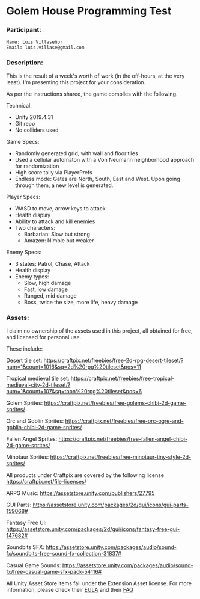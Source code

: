 # Golem House Programming Test

### Participant: 
	Name: Luis Villaseñor
	Email: luis.villase@gmail.com

### Description:

This is the result of a week's worth of work (in the off-hours, at the very least). I'm presenting this project for your consideration.

As per the instructions shared, the game complies with the following.

Technical:
 - Unity 2019.4.31
 - Git repo
 - No colliders used

Game Specs:
 - Randomly generated grid, with wall and floor tiles
 - Used a cellular automaton with a Von Neumann neighborhood approach for randomization
 - High score tally via PlayerPrefs
 - Endless mode: Gates are North, South, East and West. Upon going through them, a new level is generated.

Player Specs:
 - WASD to move, arrow keys to attack
 - Health display
 - Ability to attack and kill enemies
 - Two characters:
   - Barbarian: Slow but strong
   - Amazon: Nimble but weaker

Enemy Specs:
 - 3 states: Patrol, Chase, Attack
 - Health display
 - Enemy types:
   - Slow, high damage
   - Fast, low damage
   - Ranged, mid damage
   - Boss, twice the size, more life, heavy damage


### Assets:

I claim no ownership of the assets used in this project, all obtained for free, and licensed for personal use.

These include:

Desert tile set: https://craftpix.net/freebies/free-2d-rpg-desert-tileset/?num=1&count=1016&sq=2d%20rpg%20tileset&pos=11

Tropical medieval tile set: https://craftpix.net/freebies/free-tropical-medieval-city-2d-tileset/?num=1&count=107&sq=toon%20rpg%20tileset&pos=6

Golem Sprites: https://craftpix.net/freebies/free-golems-chibi-2d-game-sprites/

Orc and Goblin Sprites: https://craftpix.net/freebies/free-orc-ogre-and-goblin-chibi-2d-game-sprites/

Fallen Angel Sprites: https://craftpix.net/freebies/free-fallen-angel-chibi-2d-game-sprites/

Minotaur Sprites: https://craftpix.net/freebies/free-minotaur-tiny-style-2d-sprites/

All products under Craftpix are covered by the following license https://craftpix.net/file-licenses/


ARPG Music: https://assetstore.unity.com/publishers/27795

GUI Parts: https://assetstore.unity.com/packages/2d/gui/icons/gui-parts-159068#

Fantasy Free UI: https://assetstore.unity.com/packages/2d/gui/icons/fantasy-free-gui-147682#

Soundbits SFX: https://assetstore.unity.com/packages/audio/sound-fx/soundbits-free-sound-fx-collection-31837#

Casual Game Sounds: https://assetstore.unity.com/packages/audio/sound-fx/free-casual-game-sfx-pack-54116#

All Unity Asset Store items fall under the Extension Asset license. For more information, please check their [EULA](https://unity3d.com/legal/as_terms?_gl=1*1jb83hz*_gcl_aw*R0NMLjE2NDc3NjMzNjcuQ2p3S0NBandvZHVSQmhBNEVpd0FDTDVSUC1JLWNJTU96dHowellEcjBWTVhySkswVXNiSHA0ckFfa1NPeWNOWHFyS2VJcDBKVzVUR0ZSb0M5SzRRQXZEX0J3RQ..*_gcl_dc*R0NMLjE2NDc3NjMzNjcuQ2p3S0NBandvZHVSQmhBNEVpd0FDTDVSUC1JLWNJTU96dHowellEcjBWTVhySkswVXNiSHA0ckFfa1NPeWNOWHFyS2VJcDBKVzVUR0ZSb0M5SzRRQXZEX0J3RQ..&_ga=2.172353387.974584214.1648170852-933048882.1598229805&_gac=1.59968991.1647763386.CjwKCAjwoduRBhA4EiwACL5RP-I-cIMOztz0zYDr0VMXrJK0UsbHp4rA_kSOycNXqrKeIp0JW5TGFRoC9K4QAvD_BwE) and their [FAQ](https://assetstore.unity.com/browse/eula-faq)




